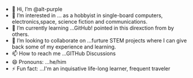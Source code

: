 - 👋 Hi, I’m @alt-purple
- 👀 I’m interested in ... as a hobbyist in single-board computers, electronics,space, science fiction and communications. 
- 🌱 I’m currently learning ...GitHub! pointed in this direxction from by others. 
- 💞️ I’m looking to collaborate on ...furture STEM projects where I can give back some of my experience and learning. 
- 📫 How to reach me ...GITHub Discussions
- 😄 Pronouns: ...he/him
- ⚡ Fun fact: ...I'm an inquisative life-long learner, frequent traveler

<!---
alt-purple/alt-purple is a ✨ special ✨ repository because its `README.md` (this file) appears on your GitHub profile.
You can click the Preview link to take a look at your changes.
--->

